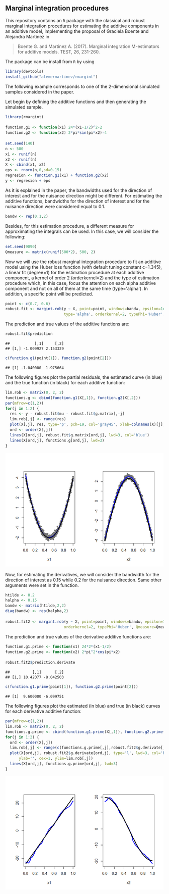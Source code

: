 Marginal integration procedures
-------------------------------

This repository contains an <code>R</code> package with the classical and robust marginal integration procedures for estimating the additive components in an additive model, implementing the proposal of Graciela Boente and Alejandra Martinez in

> Boente G. and Martinez A. (2017). Marginal integration M-estimators for additive models. TEST, 26, 231-260.

The package can be install from <code>R</code> by using

``` r
library(devtools)
install_github("alemermartinez/rmargint")
```

The following example corresponds to one of the 2-dimensional simulated samples considered in the paper.

Let begin by defining the additive functions and then generating the simulated sample.

``` r
library(rmargint)

function.g1 <- function(x1) 24*(x1-1/2)^2-2
function.g2 <- function(x2) 2*pi*sin(pi*x2)-4

set.seed(140)
n <- 500
x1 <- runif(n)
x2 <- runif(n)
X <- cbind(x1, x2)
eps <- rnorm(n,0,sd=0.15)
regresion <- function.g1(x1) + function.g2(x2)
y <- regresion + eps
```

As it is explained in the paper, the bandwidths used for the direction of interest and for the nuisance direction might be different. For estimating the additive functions, bandwidths for the direction of interest and for the nuisance direction were considered equal to 0.1.

``` r
bandw <- rep(0.1,2)
```

Besides, for this estimation procedure, a different measure for approximating the integrals can be used. In this case, we will consider the following:

``` r
set.seed(9090)
Qmeasure <- matrix(runif(500*2), 500, 2)
```

Now we will use the robust marginal integration procedure to fit an additive model using the Huber loss function (with default tuning constant c=1.345), a linear fit (degree=1) for the estimation procedure at each additive component, a kernel of order 2 (orderkernel=2) and the type of estimation procedure which, in this case, focus the attention on each alpha additive component and not on all of them at the same time (type='alpha'). In addition, a specific point will be predicted.

``` r
point <- c(0.7, 0.6)
robust.fit <- margint.rob(y ~ X, point=point, windows=bandw, epsilon=1e-10, degree=1,
                          type='alpha', orderkernel=2, typePhi='Huber', Qmeasure=Qmeasure)
```

The prediction and true values of the additive functions are:

``` r
robust.fit$prediction
```

    ##           [,1]     [,2]
    ## [1,] -1.009927 2.153329

``` r
c(function.g1(point[1]), function.g2(point[2]))
```

    ## [1] -1.040000  1.975664

The following figures plot the partial residuals, the estimated curve (in blue) and the true function (in black) for each additive function:

``` r
lim.rob <- matrix(0, 2, 2)
functions.g <- cbind(function.g1(X[,1]), function.g2(X[,2]))
par(mfrow=c(1,2))
for(j in 1:2) {
  res <- y - robust.fit$mu - robust.fit$g.matrix[,-j]
  lim.rob[,j] <- range(res)
  plot(X[,j], res, type='p', pch=19, col='gray45', xlab=colnames(X)[j], ylab='', cex=1, ylim=lim.rob[,j])
  ord <- order(X[,j])
  lines(X[ord,j], robust.fit$g.matrix[ord,j], lwd=3, col='blue')
  lines(X[ord,j], functions.g[ord,j], lwd=3)
}
```

![](README_files/figure-markdown_github/plots-1.png)

Now, for estimating the derivatives, we will consider the bandwidth for the direction of interest as 0.15 while 0.2 for the nuisance direction. Same other arguments were set in the function.

``` r
htilde <- 0.2
halpha <- 0.15
bandw <- matrix(htilde,2,2)
diag(bandw) <- rep(halpha,2)

robust.fit2 <- margint.rob(y ~ X, point=point, windows=bandw, epsilon=1e-10, degree=1, type='alpha',
                          orderkernel=2, typePhi='Huber', Qmeasure=Qmeasure, qderivate=TRUE)
```

The prediction and true values of the derivative additive functions are:

``` r
function.g1.prime <- function(x1) 24*2*(x1-1/2)
function.g2.prime <- function(x2) 2*pi^2*cos(pi*x2)

robust.fit2$prediction.derivate
```

    ##          [,1]      [,2]
    ## [1,] 10.42077 -8.042503

``` r
c(function.g1.prime(point[1]), function.g2.prime(point[2]))
```

    ## [1]  9.600000 -6.099751

The following figures plot the estimated (in blue) and true (in black) curves for each derivative additive function:

``` r
par(mfrow=c(1,2))
lim.rob <- matrix(0, 2, 2)
functions.g.prime <- cbind(function.g1.prime(X[,1]), function.g2.prime(X[,2]))
for(j in 1:2) {
  ord <- order(X[,j])
  lim.rob[,j] <- range(c(functions.g.prime[,j],robust.fit2$g.derivate[,j]))
  plot(X[ord,j], robust.fit2$g.derivate[ord,j], type='l', lwd=3, col='blue', xlab=colnames(X)[j],
      ylab='', cex=1, ylim=lim.rob[,j])
  lines(X[ord,j], functions.g.prime[ord,j], lwd=3)
}
```

![](README_files/figure-markdown_github/plotderivatives-1.png)
